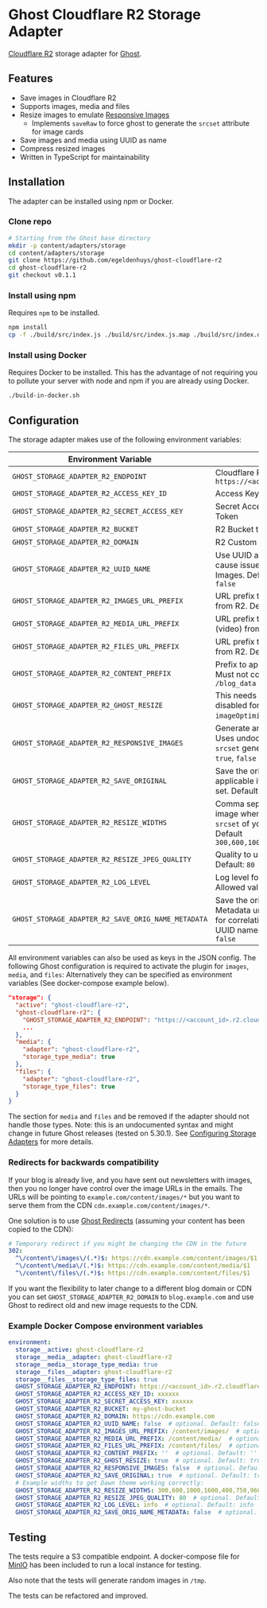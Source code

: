# Ghost Cloudflare R2 Storage Adapter
[Cloudflare R2](https://www.cloudflare.com/products/r2/) storage adapter for [Ghost](https://github.com/TryGhost/Ghost).

## Features
- Save images in Cloudflare R2
- Supports images, media and files
- Resize images to emulate [Responsive Images](https://ghost.org/docs/themes/assets/)
  - Implements `saveRaw` to force ghost to generate the `srcset` attribute for image cards
- Save images and media using UUID as name
- Compress resized images
- Written in TypeScript for maintainability

## Installation
The adapter can be installed using npm or Docker.

### Clone repo
```bash
# Starting from the Ghost base directory
mkdir -p content/adapters/storage
cd content/adapters/storage
git clone https://github.com/egeldenhuys/ghost-cloudflare-r2
cd ghost-cloudflare-r2
git checkout v0.1.1
```

### Install using npm
Requires `npm` to be installed.

```bash
npm install
cp -f ./build/src/index.js ./build/src/index.js.map ./build/src/index.d.ts .
```

### Install using Docker
Requires Docker to be installed. This has the advantage of not requiring you to pollute your server with node and npm if you are already using Docker.

```bash
./build-in-docker.sh
```

## Configuration
The storage adapter makes use of the following environment variables:

| Environment Variable                               | Description                                                                                                                                                                                         |
|----------------------------------------------------|-----------------------------------------------------------------------------------------------------------------------------------------------------------------------------------------------------|
| `GHOST_STORAGE_ADAPTER_R2_ENDPOINT`                | Cloudflare R2 Endpoint. Example: `https://<account_id>.r2.cloudflarestorage.com`                                                                                                                    |
| `GHOST_STORAGE_ADAPTER_R2_ACCESS_KEY_ID`           | Access Key ID from Cloudflare R2 API Token                                                                                                                                                          |
| `GHOST_STORAGE_ADAPTER_R2_SECRET_ACCESS_KEY`       | Secret Access Key from Cloudflare R2 API Token                                                                                                                                                      |
| `GHOST_STORAGE_ADAPTER_R2_BUCKET`                  | R2 Bucket to use for storage                                                                                                                                                                        |
| `GHOST_STORAGE_ADAPTER_R2_DOMAIN`                  | R2 Custom domain to use for serving content                                                                                                                                                         |
| `GHOST_STORAGE_ADAPTER_R2_UUID_NAME`               | Use UUID as name when storing images. May cause issues when used with Responsive Images. Default `false`. Allowed values `true`, `false`                                                            |
| `GHOST_STORAGE_ADAPTER_R2_IMAGES_URL_PREFIX`       | URL prefix to use for storing and serving images from R2. Default `/content/images/`                                                                                                                |
| `GHOST_STORAGE_ADAPTER_R2_MEDIA_URL_PREFIX`        | URL prefix to use for storing and serving media (video) from R2. Default `/content/media/`                                                                                                          |
| `GHOST_STORAGE_ADAPTER_R2_FILES_URL_PREFIX`        | URL prefix to use for storing and serving files from R2. Default `/content/files/`                                                                                                                  |
| `GHOST_STORAGE_ADAPTER_R2_CONTENT_PREFIX`          | Prefix to apply to all prefixes. Default empty. Must not contain a trailing slash. Example `/blog_data`                                                                                             |
| `GHOST_STORAGE_ADAPTER_R2_GHOST_RESIZE`            | This needs to be set to `false` if Image resizing is disabled for Ghost ( env `imageOptimization__resize`). Default `true`                                                                          |
| `GHOST_STORAGE_ADAPTER_R2_RESPONSIVE_IMAGES`       | Generate an image for each width specified. Uses undocumented Ghost internal logic to get `srcset` generated. Default `false`. Allowed values `true`, `false`                                       |
| `GHOST_STORAGE_ADAPTER_R2_SAVE_ORIGINAL`           | Save the original unoptimized image. Only applicable if (env `imageOptimization__resize`) is set. Default `true`. Allowed Values `true`, `false`                                                    |
| `GHOST_STORAGE_ADAPTER_R2_RESIZE_WIDTHS`           | Comma separated list of widths to resize the image when saving. This should match the `srcset` of your theme and any Ghost overrides. Default `300,600,1000,1600,400,750,960,1140,1200`             |
| `GHOST_STORAGE_ADAPTER_R2_RESIZE_JPEG_QUALITY`     | Quality to use when resizing JPEG images. Default: `80`                                                                                                                                             |
| `GHOST_STORAGE_ADAPTER_R2_LOG_LEVEL`               | Log level for the storage adapter. Default `info`. Allowed values `debug`, `info`, `warn`, `error`                                                                                                  |
| `GHOST_STORAGE_ADAPTER_R2_SAVE_ORIG_NAME_METADATA` | Save the original file name in the object Metadata under the key `original_name`. Useful for correlating original images to images with UUID names. Default `false`. Allowed values `true`, `false` |

All environment variables can also be used as keys in the JSON config.
The following Ghost configuration is required to activate the plugin for `images`, `media`, and `files`:
Alternatively they can be specified as environment variables (See docker-compose example below).
```json
"storage": {
  "active": "ghost-cloudflare-r2",
  "ghost-cloudflare-r2": {
    "GHOST_STORAGE_ADAPTER_R2_ENDPOINT": "https://<account_id>.r2.cloudflarestorage.com"
    ...
  },
  "media": {
    "adapter": "ghost-cloudflare-r2",
    "storage_type_media": true
  },
  "files": {
    "adapter": "ghost-cloudflare-r2",
    "storage_type_files": true
  }
}
```

The section for `media` and `files` and be removed if the adapter should not handle those types.
Note: this is an undocumented syntax and might change in future Ghost releases (tested on 5.30.1).
See [Configuring Storage Adapters](https://ghost.org/docs/config/#storage-adapters) for more details.

### Redirects for backwards compatibility
If your blog is already live, and you have sent out newsletters with images, then you no longer have control over the image URLs in the emails.
The URLs will be pointing to `example.com/content/images/*` but you want to serve them from the CDN `cdn.example.com/content/images/*`.

One solution is to use [Ghost Redirects](https://ghost.org/tutorials/implementing-redirects/) (assuming your content has been copied to the CDN):
```yaml
# Temporary redirect if you might be changing the CDN in the future
302:
  ^\/content\/images\/(.*)$: https://cdn.example.com/content/images/$1
  ^\/content\/media\/(.*)$: https://cdn.example.com/content/media/$1
  ^\/content\/files\/(.*)$: https://cdn.example.com/content/files/$1
```

If you want the flexibility to later change to a different blog domain or CDN you can set
`GHOST_STORAGE_ADAPTER_R2_DOMAIN` to `blog.example.com` and use Ghost to redirect old and new image requests to the CDN.

### Example Docker Compose environment variables
```yaml
environment:
  storage__active: ghost-cloudflare-r2
  storage__media__adapter: ghost-cloudflare-r2
  storage__media__storage_type_media: true
  storage__files__adapter: ghost-cloudflare-r2
  storage__files__storage_type_files: true
  GHOST_STORAGE_ADAPTER_R2_ENDPOINT: https://<account_id>.r2.cloudflarestorage.com
  GHOST_STORAGE_ADAPTER_R2_ACCESS_KEY_ID: xxxxxx
  GHOST_STORAGE_ADAPTER_R2_SECRET_ACCESS_KEY: xxxxxx
  GHOST_STORAGE_ADAPTER_R2_BUCKET: my-ghost-bucket
  GHOST_STORAGE_ADAPTER_R2_DOMAIN: https://cdn.example.com
  GHOST_STORAGE_ADAPTER_R2_UUID_NAME: false  # optional. Default: false
  GHOST_STORAGE_ADAPTER_R2_IMAGES_URL_PREFIX: /content/images/  # optional. Default: /content/images/
  GHOST_STORAGE_ADAPTER_R2_MEDIA_URL_PREFIX: /content/media/  # optional. Default: /content/media/
  GHOST_STORAGE_ADAPTER_R2_FILES_URL_PREFIX: /content/files/  # optional. Default: /content/files/
  GHOST_STORAGE_ADAPTER_R2_CONTENT_PREFIX: ''  # optional. Default: ''
  GHOST_STORAGE_ADAPTER_R2_GHOST_RESIZE: true  # optional. Default: true
  GHOST_STORAGE_ADAPTER_R2_RESPONSIVE_IMAGES: false  # optional. Default: false
  GHOST_STORAGE_ADAPTER_R2_SAVE_ORIGINAL: true  # optional. Default: true
  # Example widths to get Dawn theme working correctly:
  GHOST_STORAGE_ADAPTER_R2_RESIZE_WIDTHS: 300,600,1000,1600,400,750,960,1140,1200 # optional. Default: 300,600,1000,1600,400,750,960,1140,1200
  GHOST_STORAGE_ADAPTER_R2_RESIZE_JPEG_QUALITY: 80  # optional. Default: 80
  GHOST_STORAGE_ADAPTER_R2_LOG_LEVEL: info  # optional. Default: info
  GHOST_STORAGE_ADAPTER_R2_SAVE_ORIG_NAME_METADATA: false  # optional. Default: false
```

## Testing
The tests require a S3 compatible endpoint. A docker-compose file for [MinIO](https://min.io/) has been included to run
a local instance for testing.

Also note that the tests will generate random images in `/tmp`.

The tests can be refactored and improved.
